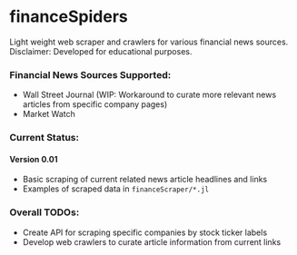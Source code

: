 # financeSpiders
Light weight web scraper and crawlers for various financial news sources. Disclaimer: Developed for educational purposes.

### Financial News Sources Supported:
- Wall Street Journal (WIP: Workaround to curate more relevant news articles from specific company pages)
- Market Watch

### Current Status:
#### Version 0.01
- Basic scraping of current related news article headlines and links
- Examples of scraped data in `financeScraper/*.jl`

### Overall TODOs:
- Create API for scraping specific companies by stock ticker labels
- Develop web crawlers to curate article information from current links
